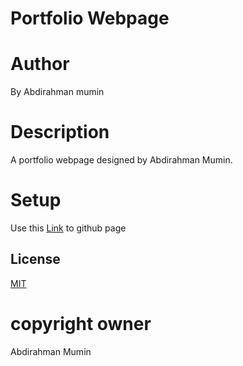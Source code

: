 # Portfolio Webpage

# Author
By Abdirahman mumin

# Description
A portfolio webpage designed by Abdirahman Mumin.

# Setup
Use this [Link](https://mccafee025.github.io/AbdirahmanMuminportfolio) to github page

## License
[MIT](https://choosealicense.com/licenses/mit/)

# copyright owner
Abdirahman Mumin
